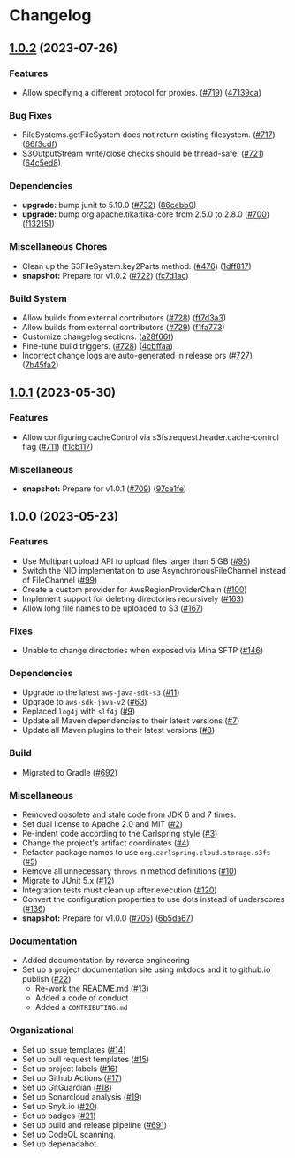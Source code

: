 # Changelog

## [1.0.2](https://github.com/carlspring/s3fs-nio/compare/v1.0.1...v1.0.2) (2023-07-26)


### Features

* Allow specifying a different protocol for proxies. ([#719](https://github.com/carlspring/s3fs-nio/issues/719)) ([47139ca](https://github.com/carlspring/s3fs-nio/commit/47139caa6055e91e5f59f8a8a7efd16dcd583612))


### Bug Fixes

* FileSystems.getFileSystem does not return existing filesystem. ([#717](https://github.com/carlspring/s3fs-nio/issues/717)) ([66f3cdf](https://github.com/carlspring/s3fs-nio/commit/66f3cdf38aa4f8f4c1c90c4170de1bd5ff1352c7))
* S3OutputStream write/close checks should be thread-safe. ([#721](https://github.com/carlspring/s3fs-nio/issues/721)) ([64c5ed8](https://github.com/carlspring/s3fs-nio/commit/64c5ed83a290bb55847adb98263d635b3cb4f9ab))


### Dependencies

* **upgrade:** bump junit to 5.10.0 ([#732](https://github.com/carlspring/s3fs-nio/issues/732)) ([86cebb0](https://github.com/carlspring/s3fs-nio/commit/86cebb0f9eb9a0f33f72c258f8bda9c80b404f3c))
* **upgrade:** bump org.apache.tika:tika-core from 2.5.0 to 2.8.0 ([#700](https://github.com/carlspring/s3fs-nio/issues/700)) ([f132151](https://github.com/carlspring/s3fs-nio/commit/f1321519638e77e257661ecdbfb4898fbbba77e4))


### Miscellaneous Chores

* Clean up the S3FileSystem.key2Parts method. ([#476](https://github.com/carlspring/s3fs-nio/issues/476)) ([1dff817](https://github.com/carlspring/s3fs-nio/commit/1dff817a7dcc7086cf5f12db160ec01acae647a4))
* **snapshot:** Prepare for v1.0.2 ([#722](https://github.com/carlspring/s3fs-nio/issues/722)) ([fc7d1ac](https://github.com/carlspring/s3fs-nio/commit/fc7d1ac7c026b9a7d86ecaf7d208426560c2f58f))


### Build System

* Allow builds from external contributors ([#728](https://github.com/carlspring/s3fs-nio/issues/728)) ([ff7d3a3](https://github.com/carlspring/s3fs-nio/commit/ff7d3a3fbfe4a36b88d47399b58ff87abc89a5bc))
* Allow builds from external contributors ([#729](https://github.com/carlspring/s3fs-nio/issues/729)) ([f1fa773](https://github.com/carlspring/s3fs-nio/commit/f1fa7732a688c682e56b6734d4921b1a1791add5))
* Customize changelog sections. ([a28f66f](https://github.com/carlspring/s3fs-nio/commit/a28f66f92ea946ecb43ecca1be1a3b691111acc8))
* Fine-tune build triggers. ([#728](https://github.com/carlspring/s3fs-nio/issues/728)) ([4cbffaa](https://github.com/carlspring/s3fs-nio/commit/4cbffaaa5c6edc56d2d5b2c9e9c71cd1027ca5f3))
* Incorrect change logs are auto-generated in release prs ([#727](https://github.com/carlspring/s3fs-nio/issues/727)) ([7b45fa2](https://github.com/carlspring/s3fs-nio/commit/7b45fa289eb75203ae78e0dff78b3a0b9b11c250))

## [1.0.1](https://github.com/carlspring/s3fs-nio/compare/v1.0.0...v1.0.1) (2023-05-30)

### Features

* Allow configuring cacheControl via s3fs.request.header.cache-control flag ([#711](https://github.com/carlspring/s3fs-nio/issues/711)) ([f1cb117](https://github.com/carlspring/s3fs-nio/commit/f1cb1170a824b879228eda3fb1cdfbf5d322b8d2))

### Miscellaneous

* **snapshot:** Prepare for v1.0.1 ([#709](https://github.com/carlspring/s3fs-nio/issues/709)) ([97ce1fe](https://github.com/carlspring/s3fs-nio/commit/97ce1fe384cce3c77d2fe05c3dad1a88d1b8c5d2))


## 1.0.0 (2023-05-23)


### Features

* Use Multipart upload API to upload files larger than 5 GB ([#95](https://github.com/carlspring/s3fs-nio/issues/95))
* Switch the NIO implementation to use AsynchronousFileChannel instead of FileChannel ([#99](https://github.com/carlspring/s3fs-nio/issues/99))
* Create a custom provider for AwsRegionProviderChain ([#100](https://github.com/carlspring/s3fs-nio/issues/100))
* Implement support for deleting directories recursively ([#163](https://github.com/carlspring/s3fs-nio/issues/163))
* Allow long file names to be uploaded to S3 ([#167](https://github.com/carlspring/s3fs-nio/issues/167))

### Fixes

* Unable to change directories when exposed via Mina SFTP ([#146](https://github.com/carlspring/s3fs-nio/issues/146))

### Dependencies

* Upgrade to the latest `aws-java-sdk-s3` ([#11](https://github.com/carlspring/s3fs-nio/issues/11))
* Upgrade to `aws-sdk-java-v2` ([#63](https://github.com/carlspring/s3fs-nio/issues/63))
* Replaced `log4j` with `slf4j` ([#9](https://github.com/carlspring/s3fs-nio/issues/9))
* Update all Maven dependencies to their latest versions ([#7](https://github.com/carlspring/s3fs-nio/issues/7))
* Update all Maven plugins to their latest versions ([#8](https://github.com/carlspring/s3fs-nio/issues/8))

### Build

* Migrated to Gradle ([#692](https://github.com/carlspring/s3fs-nio/issues/692))

### Miscellaneous

* Removed obsolete and stale code from JDK 6 and 7 times.
* Set dual license to Apache 2.0 and MIT ([#2](https://github.com/carlspring/s3fs-nio/issues/2))
* Re-indent code according to the Carlspring style ([#3](https://github.com/carlspring/s3fs-nio/issues/3))
* Change the project's artifact coordinates ([#4](https://github.com/carlspring/s3fs-nio/issues/4))
* Refactor package names to use `org.carlspring.cloud.storage.s3fs` ([#5](https://github.com/carlspring/s3fs-nio/issues/5))
* Remove all unnecessary `throws` in method definitions ([#10](https://github.com/carlspring/s3fs-nio/issues/10))
* Migrate to JUnit 5.x ([#12](https://github.com/carlspring/s3fs-nio/issues/12))
* Integration tests must clean up after execution ([#120](https://github.com/carlspring/s3fs-nio/issues/120))
* Convert the configuration properties to use dots instead of underscores ([#136](https://github.com/carlspring/s3fs-nio/issues/136))
* **snapshot:** Prepare for v1.0.0 ([#705](https://github.com/carlspring/s3fs-nio/issues/705)) ([6b5da67](https://github.com/carlspring/s3fs-nio/commit/6b5da67b00007289a9b0cae33e6f7ef0cc2aff1a))

### Documentation

* Added documentation by reverse engineering
* Set up a project documentation site using mkdocs and it to github.io publish ([#22](https://github.com/carlspring/s3fs-nio/issues/22))
    * Re-work the README.md ([#13](https://github.com/carlspring/s3fs-nio/issues/13))
    * Added a code of conduct
    * Added a `CONTRIBUTING.md`

### Organizational

* Set up issue templates ([#14](https://github.com/carlspring/s3fs-nio/issues/14))
* Set up pull request templates ([#15](https://github.com/carlspring/s3fs-nio/issues/15))
* Set up project labels ([#16](https://github.com/carlspring/s3fs-nio/issues/16))
* Set up Github Actions ([#17](https://github.com/carlspring/s3fs-nio/issues/17))
* Set up GitGuardian ([#18](https://github.com/carlspring/s3fs-nio/issues/18))
* Set up Sonarcloud analysis ([#19](https://github.com/carlspring/s3fs-nio/issues/19))
* Set up Snyk.io ([#20](https://github.com/carlspring/s3fs-nio/issues/20))
* Set up badges ([#21](https://github.com/carlspring/s3fs-nio/issues/21))
* Set up build and release pipeline ([#691](https://github.com/carlspring/s3fs-nio/issues/691))
* Set up CodeQL scanning.
* Set up depenadabot.
